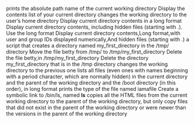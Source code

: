 prints the absolute path name of the current working directory
Display the contents list of your current directory
changes the working directory to the user’s home directory
Display current directory contents in a long format
 Display current directory contents, including hidden files (starting with .). Use the long format 
Display current directory contents,Long format,with user and group IDs displayed numerically,And hidden files (starting with .) 
a script that creates a directory named my_first_directory in the /tmp/ directory
Move the file betty from /tmp/ to /tmp/my_first_directory
Delete the file betty,in /tmp/my_first_directory 
Delete the directory my_first_directory that is in the /tmp directory
changes the working directory to the previous one
lists all files (even ones with names beginning with a period character, which are normally hidden) in the current directory and the parent of the working directory and the /boot directory (in this order), in long format
prints the type of the file named iamafile
Create a symbolic link to /bin/ls, named __ls__ 
copies all the HTML files from the current working directory to the parent of the working directory, but only copy files that did not exist in the parent of the working directory or were newer than the versions in the parent of the working directory
